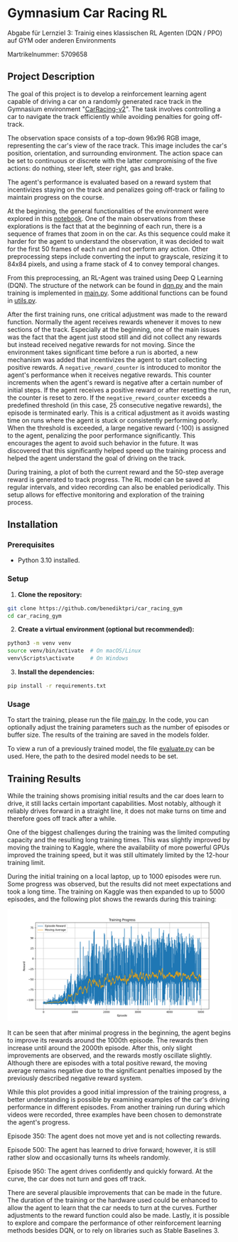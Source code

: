 # Gymnasium Car Racing RL

Abgabe für Lernziel 3: Trainig eines klassischen RL Agenten (DQN / PPO) auf GYM oder anderen Environments

Martrikelnummer: 5709658

## Project Description

The goal of this project is to develop a reinforcement learning agent capable of driving a car on a randomly generated race track in the Gymnasium environment "[CarRacing-v2](https://gymnasium.farama.org/environments/box2d/car_racing/)". The task involves controlling a car to navigate the track efficiently while avoiding penalties for going off-track.

The observation space consists of a top-down 96x96 RGB image, representing the car's view of the race track. This image includes the car's position, orientation, and surrounding environment. The action space can be set to continuous or discrete with the latter compromising of the five actions: do nothing, steer left, steer right, gas and brake.

The agent's performance is evaluated based on a reward system that incentivizes staying on the track and penalizes going off-track or failing to maintain progress on the course.

At the beginning, the general functionalities of the environment were explored in this [notebook](reinforcement_learning/experiments/car_racing_exploration.ipynb). One of the main observations from these explorations is the fact that at the beginning of each run, there is a sequence of frames that zoom in on the car. As this sequence could make it harder for the agent to understand the observation, it was decided to wait for the first 50 frames of each run and not perform any action.
Other preprocessing steps include converting the input to grayscale, resizing it to 84x84 pixels, and using a frame stack of 4 to convey temporal changes.

From this preprocessing, an RL-Agent was trained using Deep Q Learning (DQN). The structure of the network can be found in [dqn.py](reinforcement_learning/src/dqn.py) and the main training is implemented in [main.py](reinforcement_learning/src/main.py). Some additional functions can be found in [utils.py](reinforcement_learning/src/utils.py).

After the first training runs, one critical adjustment was made to the reward function. Normally the agent receives rewards whenever it moves to new sections of the track. Especially at the beginning, one of the main issues was the fact that the agent just stood still and did not collect any rewards but instead received negative rewards for not moving. Since the environment takes significant time before a run is aborted, a new mechanism was added that incentivizes the agent to start collecting positive rewards.
A `negative_reward_counter` is introduced to monitor the agent's performance when it receives negative rewards. This counter increments when the agent's reward is negative after a certain number of initial steps. If the agent receives a positive reward or after resetting the run, the counter is reset to zero. If the `negative_reward_counter` exceeds a predefined threshold (in this case, 25 consecutive negative rewards), the episode is terminated early. This is a critical adjustment as it avoids wasting time on runs where the agent is stuck or consistently performing poorly.
When the threshold is exceeded, a large negative reward (-100) is assigned to the agent, penalizing the poor performance significantly. This encourages the agent to avoid such behavior in the future. It was discovered that this significantly helped speed up the training process and helped the agent understand the goal of driving on the track.

During training, a plot of both the current reward and the 50-step average reward is generated to track progress. The RL model can be saved at regular intervals, and video recording can also be enabled periodically. This setup allows for effective monitoring and exploration of the training process.

## Installation

### Prerequisites

- Python 3.10 installed.

### Setup

1. **Clone the repository:**

```bash
git clone https://github.com/benediktpri/car_racing_gym
cd car_racing_gym
```

2. **Create a virtual environment (optional but recommended):**

```bash
python3 -m venv venv
source venv/bin/activate  # On macOS/Linux
venv\Scripts\activate     # On Windows
```
3. **Install the dependencies:**
```bash
pip install -r requirements.txt
```

### Usage

To start the training, please run the file [main.py](reinforcement_learning/src/main.py). In the code, you can optionally adjust the training parameters such as the number of episodes or buffer size. The results of the training are saved in the models folder.

To view a run of a previously trained model, the file [evaluate.py](reinforcement_learning/src/evaluate.py) can be used. Here, the path to the desired model needs to be set.

## Training Results
While the training shows promising initial results and the car does learn to drive, it still lacks certain important capabilities. Most notably, although it reliably drives forward in a straight line, it does not make turns on time and therefore goes off track after a while.

One of the biggest challenges during the training was the limited computing capacity and the resulting long training times. This was slightly improved by moving the training to Kaggle, where the availability of more powerful GPUs improved the training speed, but it was still ultimately limited by the 12-hour training limit.

During the initial training on a local laptop, up to 1000 episodes were run. Some progress was observed, but the results did not meet expectations and took a long time. The training on Kaggle was then expanded to up to 5000 episodes, and the following plot shows the rewards during this training:

![training rewards over 5000 episodes](docs/kaggle_5000_training_rewards.png)

It can be seen that after minimal progress in the beginning, the agent begins to improve its rewards around the 1000th episode. The rewards then increase until around the 2000th episode. After this, only slight improvements are observed, and the rewards mostly oscillate slightly. Although there are episodes with a total positive reward, the moving average remains negative due to the significant penalties imposed by the previously described negative reward system.

While this plot provides a good initial impression of the training progress, a better understanding is possible by examining examples of the car's driving performance in different episodes. From another training run during which videos were recorded, three examples have been chosen to demonstrate the agent's progress.


Episode 350: The agent does not move yet and is not collecting rewards.

Episode 500: The agent has learned to drive forward; however, it is still rather slow and occasionally turns its wheels randomly.

Episode 950: The agent drives confidently and quickly forward. At the curve, the car does not turn and goes off track. 

There are several plausible improvements that can be made in the future. The duration of the training or the hardware used could be enhanced to allow the agent to learn that the car needs to turn at the curves. Further adjustments to the reward function could also be made. Lastly, it is possible to explore and compare the performance of other reinforcement learning methods besides DQN, or to rely on libraries such as Stable Baselines 3.